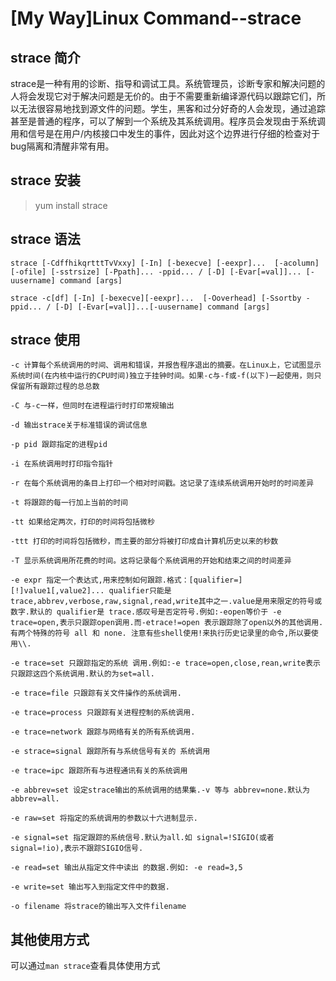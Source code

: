 # [My Way]Linux Command--strace

## strace 简介
strace是一种有用的诊断、指导和调试工具。系统管理员，诊断专家和解决问题的人将会发现它对于解决问题是无价的。由于不需要重新编译源代码以跟踪它们，所以无法很容易地找到源文件的问题。学生，黑客和过分好奇的人会发现，通过追踪甚至是普通的程序，可以了解到一个系统及其系统调用。程序员会发现由于系统调用和信号是在用户/内核接口中发生的事件，因此对这个边界进行仔细的检查对于bug隔离和清醒非常有用。
## strace 安装
>yum install strace
## strace 语法
    strace [-CdffhikqrtttTvVxxy] [-In] [-bexecve] [-eexpr]...  [-acolumn] [-ofile] [-sstrsize] [-Ppath]... -ppid... / [-D] [-Evar[=val]]... [-uusername] command [args]

    strace -c[df] [-In] [-bexecve][-eexpr]...  [-Ooverhead] [-Ssortby -ppid... / [-D] [-Evar[=val]]...[-uusername] command [args]

## strace 使用
    -c 计算每个系统调用的时间、调用和错误，并报告程序退出的摘要。在Linux上，它试图显示系统时间(在内核中运行的CPU时间)独立于挂钟时间。如果-c与-f或-f(以下)一起使用，则只保留所有跟踪过程的总总数

    -C 与-c一样，但同时在进程运行时打印常规输出

    -d 输出strace关于标准错误的调试信息

    -p pid 跟踪指定的进程pid

    -i 在系统调用时打印指令指针

    -r 在每个系统调用的条目上打印一个相对时间戳。这记录了连续系统调用开始时的时间差异

    -t 将跟踪的每一行加上当前的时间

    -tt 如果给定两次，打印的时间将包括微秒

    -ttt 打印的时间将包括微秒，而主要的部分将被打印成自计算机历史以来的秒数

    -T 显示系统调用所花费的时间。这将记录每个系统调用的开始和结束之间的时间差异

    -e expr 指定一个表达式,用来控制如何跟踪.格式：[qualifier=][!]value1[,value2]... qualifier只能是 trace,abbrev,verbose,raw,signal,read,write其中之一.value是用来限定的符号或数字.默认的 qualifier是 trace.感叹号是否定符号.例如:-eopen等价于 -e trace=open,表示只跟踪open调用.而-etrace!=open 表示跟踪除了open以外的其他调用.有两个特殊的符号 all 和 none. 注意有些shell使用!来执行历史记录里的命令,所以要使用\\. 

    -e trace=set 只跟踪指定的系统 调用.例如:-e trace=open,close,rean,write表示只跟踪这四个系统调用.默认的为set=all. 
    
    -e trace=file 只跟踪有关文件操作的系统调用. 
    
    -e trace=process 只跟踪有关进程控制的系统调用. 
    
    -e trace=network 跟踪与网络有关的所有系统调用.
    
    -e strace=signal 跟踪所有与系统信号有关的 系统调用 
     
    -e trace=ipc 跟踪所有与进程通讯有关的系统调用 
     
    -e abbrev=set 设定strace输出的系统调用的结果集.-v 等与 abbrev=none.默认为abbrev=all.
     
    -e raw=set 将指定的系统调用的参数以十六进制显示.
      
    -e signal=set 指定跟踪的系统信号.默认为all.如 signal=!SIGIO(或者signal=!io),表示不跟踪SIGIO信号. 
       
    -e read=set 输出从指定文件中读出 的数据.例如: -e read=3,5 
       
    -e write=set 输出写入到指定文件中的数据.

    -o filename 将strace的输出写入文件filename

## 其他使用方式
可以通过`man strace`查看具体使用方式



